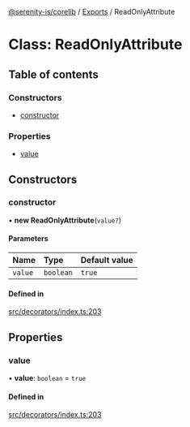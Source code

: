 [@serenity-is/corelib](../README.md) / [Exports](../modules.md) / ReadOnlyAttribute

# Class: ReadOnlyAttribute

## Table of contents

### Constructors

- [constructor](ReadOnlyAttribute.md#constructor)

### Properties

- [value](ReadOnlyAttribute.md#value)

## Constructors

### constructor

• **new ReadOnlyAttribute**(`value?`)

#### Parameters

| Name | Type | Default value |
| :------ | :------ | :------ |
| `value` | `boolean` | `true` |

#### Defined in

[src/decorators/index.ts:203](https://github.com/serenity-is/serenity/blob/master/packages/corelib/src/decorators/index.ts#L203)

## Properties

### value

• **value**: `boolean` = `true`

#### Defined in

[src/decorators/index.ts:203](https://github.com/serenity-is/serenity/blob/master/packages/corelib/src/decorators/index.ts#L203)
